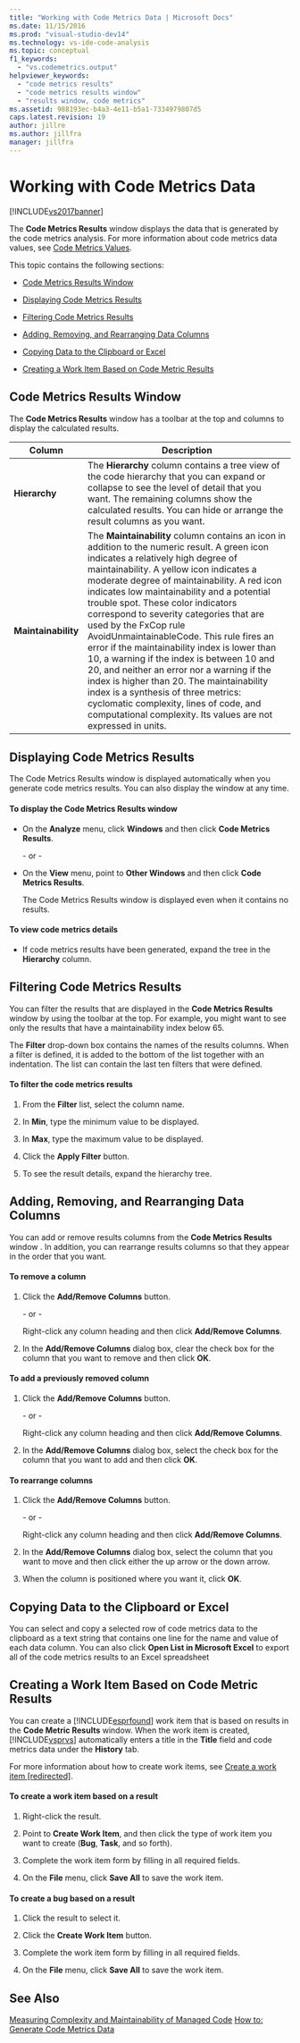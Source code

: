 ```yaml
---
title: "Working with Code Metrics Data | Microsoft Docs"
ms.date: 11/15/2016
ms.prod: "visual-studio-dev14"
ms.technology: vs-ide-code-analysis
ms.topic: conceptual
f1_keywords:
  - "vs.codemetrics.output"
helpviewer_keywords:
  - "code metrics results"
  - "code metrics results window"
  - "results window, code metrics"
ms.assetid: 988193ec-b4a3-4e11-b5a1-7334979807d5
caps.latest.revision: 19
author: jillre
ms.author: jillfra
manager: jillfra
---
```

# Working with Code Metrics Data
[!INCLUDE[vs2017banner](../includes/vs2017banner.md)]

The **Code Metrics Results** window displays the data that is generated by the code metrics analysis. For more information about code metrics data values, see [Code Metrics Values](../code-quality/code-metrics-values.md).

 This topic contains the following sections:

- [Code Metrics Results Window](../code-quality/working-with-code-metrics-data.md#BKMK_CodeMetricsResultsWindow)

- [Displaying Code Metrics Results](../code-quality/working-with-code-metrics-data.md#BKMK_DisplayingCodeMetricsResults)

- [Filtering Code Metrics Results](../code-quality/working-with-code-metrics-data.md#BKMK_FilteringCodeMetricsResults)

- [Adding, Removing, and Rearranging Data Columns](../code-quality/working-with-code-metrics-data.md#BKMK_AddingRemovingandRearrangingDataColumns)

- [Copying Data to the Clipboard or Excel](../code-quality/working-with-code-metrics-data.md#BKMK_Copying_Data_to_the_Clipboard_or_Excel)

- [Creating a Work Item Based on Code Metric Results](../code-quality/working-with-code-metrics-data.md#BKMK_Creating_a_Work_Item_Based_on_Code_Metric_Results)

## <a name="BKMK_CodeMetricsResultsWindow"></a> Code Metrics Results Window
 The **Code Metrics Results** window has a toolbar at the top and columns to display the calculated results.

|Column|Description|
|------------|-----------------|
|**Hierarchy**|The **Hierarchy** column contains a tree view of the code hierarchy that you can expand or collapse to see the level of detail that you want. The remaining columns show the calculated results. You can hide or arrange the result columns as you want.|
|**Maintainability**|The **Maintainability** column contains an icon in addition to the numeric result. A green icon indicates a relatively high degree of maintainability. A yellow icon indicates a moderate degree of maintainability. A red icon indicates low maintainability and a potential trouble spot. These color indicators correspond to severity categories that are used by the FxCop rule AvoidUnmaintainableCode. This rule fires an error if the maintainability index is lower than 10, a warning if the index is between 10 and 20, and neither an error nor a warning if the index is higher than 20. The maintainability index is a synthesis of three metrics: cyclomatic complexity, lines of code, and computational complexity. Its values are not expressed in units.|

## <a name="BKMK_DisplayingCodeMetricsResults"></a> Displaying Code Metrics Results
 The Code Metrics Results window is displayed automatically when you generate code metrics results. You can also display the window at any time.

#### To display the Code Metrics Results window

- On the **Analyze** menu, click **Windows** and then click **Code Metrics Results**.

     \- or -

- On the **View** menu, point to **Other Windows** and then click **Code Metrics Results**.

     The Code Metrics Results window is displayed even when it contains no results.

#### To view code metrics details

- If code metrics results have been generated, expand the tree in the **Hierarchy** column.

## <a name="BKMK_FilteringCodeMetricsResults"></a> Filtering Code Metrics Results
 You can filter the results that are displayed in the **Code Metrics Results** window by using the toolbar at the top. For example, you might want to see only the results that have a maintainability index below 65.

 The **Filter** drop-down box contains the names of the results columns. When a filter is defined, it is added to the bottom of the list together with an indentation. The list can contain the last ten filters that were defined.

#### To filter the code metrics results

1. From the **Filter** list, select the column name.

2. In **Min**, type the minimum value to be displayed.

3. In **Max**, type the maximum value to be displayed.

4. Click the **Apply Filter** button.

5. To see the result details, expand the hierarchy tree.

## <a name="BKMK_AddingRemovingandRearrangingDataColumns"></a> Adding, Removing, and Rearranging Data Columns
 You can add or remove results columns from the **Code Metrics Results** window . In addition, you can rearrange results columns so that they appear in the order that you want.

#### To remove a column

1. Click the **Add/Remove Columns** button.

     \- or -

     Right-click any column heading and then click **Add/Remove Columns**.

2. In the **Add/Remove Columns** dialog box, clear the check box for the column that you want to remove and then click **OK**.

#### To add a previously removed column

1. Click the **Add/Remove Columns** button.

     \- or -

     Right-click any column heading and then click **Add/Remove Columns**.

2. In the **Add/Remove Columns** dialog box, select the check box for the column that you want to add and then click **OK**.

#### To rearrange columns

1. Click the **Add/Remove Columns** button.

     \- or -

     Right-click any column heading and then click **Add/Remove Columns**.

2. In the **Add/Remove Columns** dialog box, select the column that you want to move and then click either the up arrow or the down arrow.

3. When the column is positioned where you want it, click **OK**.

## <a name="BKMK_Copying_Data_to_the_Clipboard_or_Excel"></a> Copying Data to the Clipboard or Excel
 You can select and copy a selected row of code metrics data to the clipboard as a text string that contains one line for the name and value of each data column. You can also click **Open List in Microsoft Excel** to export all of the code metrics results to an Excel spreadsheet

## <a name="BKMK_Creating_a_Work_Item_Based_on_Code_Metric_Results"></a> Creating a Work Item Based on Code Metric Results
 You can create a [!INCLUDE[esprfound](../includes/esprfound-md.md)] work item that is based on results in the **Code Metric Results** window. When the work item is created, [!INCLUDE[vsprvs](../includes/vsprvs-md.md)] automatically enters a title in the **Title** field and code metrics data under the **History** tab.

 For more information about how to create work items, see [Create a work item &#91;redirected&#93;](https://msdn.microsoft.com/24b2e064-16ac-4bf0-8de4-98a1f48b8c4b).

#### To create a work item based on a result

1. Right-click the result.

2. Point to **Create Work Item**, and then click the type of work item you want to create (**Bug**, **Task**, and so forth).

3. Complete the work item form by filling in all required fields.

4. On the **File** menu, click **Save All** to save the work item.

#### To create a bug based on a result

1. Click the result to select it.

2. Click the **Create Work Item** button.

3. Complete the work item form by filling in all required fields.

4. On the **File** menu, click **Save All** to save the work item.

## See Also
 [Measuring Complexity and Maintainability of Managed Code](../code-quality/measuring-complexity-and-maintainability-of-managed-code.md)
 [How to: Generate Code Metrics Data](../code-quality/how-to-generate-code-metrics-data.md)
